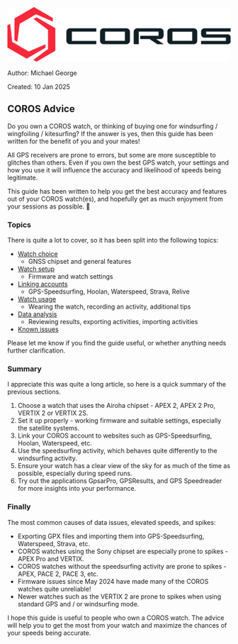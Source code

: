 ![GP3S Logo](img/COROS_Wearables_Logo.png)



Author: Michael George

Created: 10 Jan 2025



## COROS Advice

Do you own a COROS watch, or thinking of buying one for windsurfing / wingfoiling / kitesurfing? If the answer is yes, then this guide has been written for the benefit of you and your mates!

All GPS receivers are prone to errors, but some are more susceptible to glitches than others. Even if you own the best GPS watch, your settings and how you use it will influence the accuracy and likelihood of speeds being legitimate.

This guide has been written to help you get the best accuracy and features out of your COROS watch(es), and hopefully get as much enjoyment from your sessions as possible. 🤙



### Topics

There is quite a lot to cover, so it has been split into the following topics:

- [Watch choice](choice/README.md)
  - GNSS chipset and general features
- [Watch setup](setup/README.md)
  - Firmware and watch settings
- [Linking accounts](accounts/README.md)
  - GPS-Speedsurfing, Hoolan, Waterspeed, Strava, Relive
- [Watch usage](usage/README.md)
  - Wearing the watch, recording an activity, additional tips
- [Data analysis](analysis/README.md)
  - Reviewing results, exporting activities, importing activities
- [Known issues](issues/README.md)

Please let me know if you find the guide useful, or whether anything needs further clarification.



### Summary

I appreciate this was quite a long article, so here is a quick summary of the previous sections.

1. Choose a watch that uses the Airoha chipset - APEX 2, APEX 2 Pro, VERTIX 2 or VERTIX 2S.
2. Set it up properly - working firmware and suitable settings, especially the satellite systems.
3. Link your COROS account to websites such as GPS-Speedsurfing, Hoolan, Waterspeed, etc.
4. Use the speedsurfing activity, which behaves quite differently to the windsurfing activity.
5. Ensure your watch has a clear view of the sky for as much of the time as possible, especially during speed runs.
6. Try out the applications GpsarPro, GPSResults, and GPS Speedreader for more insights into your performance.



### Finally

The most common causes of data issues, elevated speeds, and spikes:

- Exporting GPX files and importing them into GPS-Speedsurfing, Waterspeed, Strava, etc.
- COROS watches using the Sony chipset are especially prone to spikes - APEX Pro and VERTIX.
- COROS watches without the speedsurfing activity are prone to spikes - APEX, PACE 2, PACE 3, etc.
- Firmware issues since May 2024 have made many of the COROS watches quite unreliable!
- Newer watches such as the VERTIX 2 are prone to spikes when using standard GPS and / or windsurfing mode.



I hope this guide is useful to people who own a COROS watch. The advice will help you to get the most from your watch and maximize the chances of your speeds being accurate.
